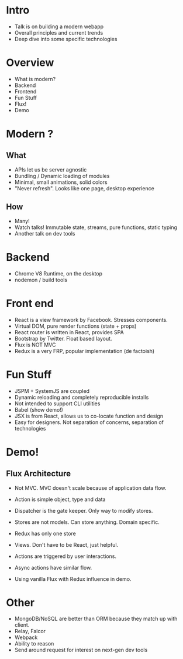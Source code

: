 # Intro

- Talk is on building a modern webapp
- Overall principles and current trends
- Deep dive into some specific technologies

# Overview

- What is modern?
- Backend
- Frontend
- Fun Stuff
- Flux!
- Demo

# Modern ?

## What

- APIs let us be server agnostic
- Bundling / Dynamic loading of modules
- Minimal, small animations, solid colors
- "Never refresh". Looks like one page, desktop experience

## How

- Many!
- Watch talks! Immutable state, streams, pure functions, static typing
- Another talk on dev tools

# Backend

- Chrome V8 Runtime, on the desktop
- nodemon / build tools

# Front end

- React is a view framework by Facebook. Stresses components.
- Virtual DOM, pure render functions (state + props)
- React router is written in React, provides SPA
- Bootstrap by Twitter. Float based layout.
- Flux is NOT MVC
- Redux is a very FRP, popular implementation (de factoish)

# Fun Stuff

- JSPM + SystemJS are coupled
- Dynamic reloading and completely reproducible installs
- Not intended to support CLI utilities
- Babel (show demo!)
- JSX is from React, allows us to co-locate function and design
- Easy for designers. Not separation of concerns, separation of technologies

# Demo!

## Flux Architecture

- Not MVC. MVC doesn't scale because of application data flow.
- Action is simple object, type and data
- Dispatcher is the gate keeper. Only way to modify stores.
- Stores are not models. Can store anything. Domain specific.
- Redux has only one store
- Views. Don't have to be React, just helpful.
- Actions are triggered by user interactions.
- Async actions have similar flow.

- Using vanilla Flux with Redux influence in demo.


# Other

- MongoDB/NoSQL are better than ORM because they match up with client.
- Relay, Falcor
- Webpack
- Ability to reason
- Send around request for interest on next-gen dev tools
